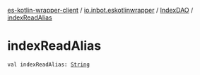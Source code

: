 [es-kotlin-wrapper-client](../../index.md) / [io.inbot.eskotlinwrapper](../index.md) / [IndexDAO](index.md) / [indexReadAlias](./index-read-alias.md)

# indexReadAlias

`val indexReadAlias: `[`String`](https://kotlinlang.org/api/latest/jvm/stdlib/kotlin/-string/index.html)